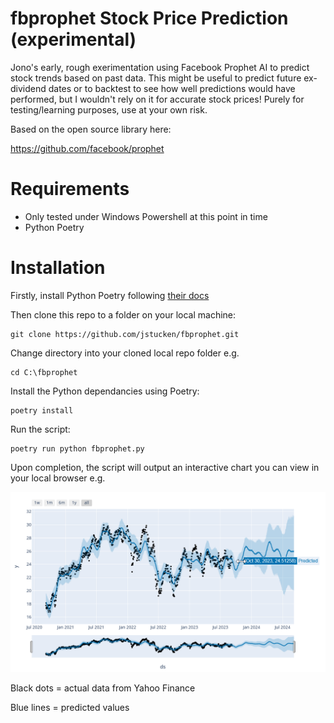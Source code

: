 # fbprophet Stock Price Prediction (experimental)

Jono's early, rough exerimentation using Facebook Prophet AI to predict stock trends based
on past data. This might be useful to predict future ex-dividend dates or to backtest to
see how well predictions would have performed, but I wouldn't rely on it for accurate stock
prices! Purely for testing/learning purposes, use at your own risk.

Based on the open source library here:

https://github.com/facebook/prophet

# Requirements
- Only tested under Windows Powershell at this point in time
- Python Poetry

# Installation

Firstly, install Python Poetry following [their docs](https://python-poetry.org/docs/)

Then clone this repo to a folder on your local machine:

    git clone https://github.com/jstucken/fbprophet.git

Change directory into your cloned local repo folder e.g.

    cd C:\fbprophet

Install the Python dependancies using Poetry:

    poetry install

Run the script:

    poetry run python fbprophet.py

Upon completion, the script will output an interactive chart you can view in your local browser e.g.

![Example Graph](images/example.png)

Black dots = actual data from Yahoo Finance

Blue lines = predicted values